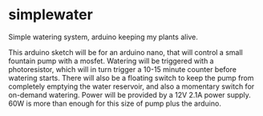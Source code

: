 # simplewater
Simple watering system, arduino keeping my plants alive.

This arduino sketch will be for an arduino nano, that will control a small fountain pump with a mosfet.
Watering will be triggered with a photoresistor, which will in turn trigger a 10-15 minute counter before
watering starts.  There will also be a floating switch to keep the pump from completely emptying the water
reservoir, and also a momentary switch for on-demand watering.
Power will be provided by a 12V 2.1A power supply.  60W is more than enough for this size of pump plus the arduino.
